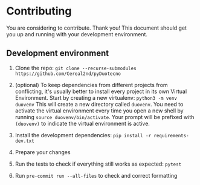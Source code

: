 # Contributing

You are considering to contribute. Thank you!
This document should get you up and running with your development environment.

## Development environment

1. Clone the repo: `git clone --recurse-submodules https://github.com/Cereal2nd/pyDuotecno`
2. (optional) To keep dependencies from different projects from conflicting,
   it's usually better to install every project in its own Virtual Environment.
   Start by creating a new virtualenv: `python3 -m venv duovenv`
   This will create a new directory called `duovenv`.
   You need to activate the virtual environment every time you open a new shell by running
   `source duovenv/bin/activate`.
   Your prompt will be prefixed with `(duovenv)` to indicate the virtual environment is active.

3. Install the development dependencies: `pip install -r requirements-dev.txt`

4. Prepare your changes

5. Run the tests to check if everything still works as expected: `pytest`

6. Run `pre-commit run --all-files` to check and correct formatting
